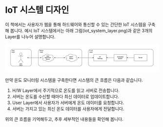 # IoT 시스템 디자인
이 책에서는 사용자가 웹을 통해 하드웨어와 통신할 수 있는 간단한 IoT 시스템을 구축해 봅니다. 예시 IoT 시스템에서는 아래 그림(iot_system_layer.png)과 같은 3개의 Layer를 나누어 설명합니다.

![](../resources/iot_system_layer.png)

만약 온도 모니터링 시스템을 구축한다면 시스템의 큰 흐름은 다음과 같습니다.

1. H/W Layer에서 주기적으로 온도를 읽고 서버로 전송합니다.
2. 서버는 온도를 수신할 때마다 최신 데이터로 업데이트합니다. 
3. User Layer에서 사용자가 서버에게 온도 데이터를 요청합니다.
4. 서버는 가지고 있는 최신 온도 데이터를 사용자에게 전달합니다.

위의 큰 흐름을 기억해두고, 추후 세부적인 내용들을 확인해 봅니다. 

